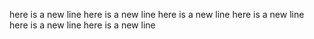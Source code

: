 here is a new line
here is a new line
here is a new line
here is a new line
here is a new line
here is a new line